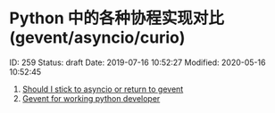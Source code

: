 # Python 中的各种协程实现对比(gevent/asyncio/curio)


ID: 259
Status: draft
Date: 2019-07-16 10:52:27
Modified: 2020-05-16 10:52:45


1. [Should I stick to asyncio or return to gevent](https://www.reddit.com/r/Python/comments/7a3ikv/should_i_stick_with_asyncio_or_return_to_gevent/)
2. [Gevent for working python developer](https://sdiehl.github.io/gevent-tutorial/)
